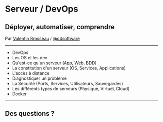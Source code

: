 # Serveur / DevOps

## Déployer, automatiser, comprendre

Par [Valentin Brosseau](https://github.com/c4software) / [@c4software](http://twitter.com/c4software)

---

- DevOps
- Les OS et les dev
- Qu'est-ce qu'un serveur (App, Web, BDD)
- La constitution d'un serveur (OS, Services, Applications)
- L'accès à distance
- Diagnostiquer un problème
- La Sécurité (Ports, Services, Utilisateurs, Sauvegardes)
- Les différents types de serveurs (Physique, Virtuel, Cloud)
- Docker

---

## Des questions ?